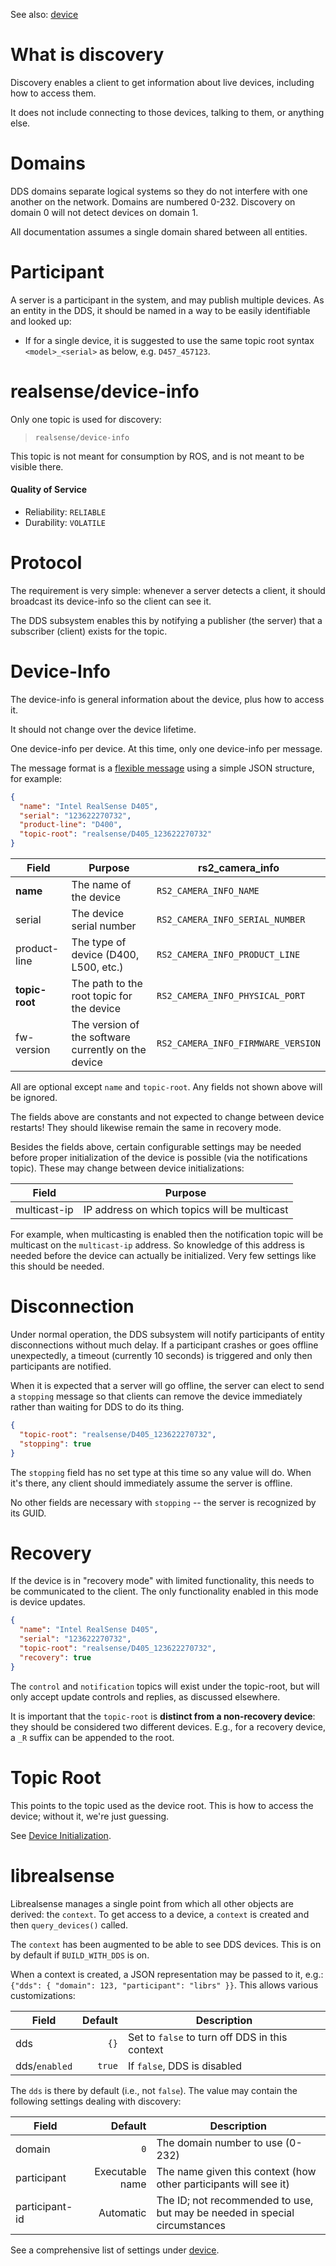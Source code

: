 
See also: [device](device.md)


# What is discovery

Discovery enables a client to get information about live devices, including how to access them.

It does not include connecting to those devices, talking to them, or anything else.


# Domains

DDS domains separate logical systems so they do not interfere with one another on the network. Domains are numbered 0-232. Discovery on domain 0 will not detect devices on domain 1.

All documentation assumes a single domain shared between all entities.


# Participant

A server is a participant in the system, and may publish multiple devices. As an entity in the DDS, it should be named in a way to be easily identifiable and looked up:

- If for a single device, it is suggested to use the same topic root syntax `<model>_<serial>` as below, e.g. `D457_457123`.


# realsense/device-info

Only one topic is used for discovery:

>`realsense/device-info`

This topic is not meant for consumption by ROS, and is not meant to be visible there.


#### Quality of Service

- Reliability: `RELIABLE`
- Durability: `VOLATILE`


# Protocol

The requirement is very simple: whenever a server detects a client, it should broadcast its device-info so the client can see it.

The DDS subsystem enables this by notifying a publisher (the server) that a subscriber (client) exists for the topic.


# Device-Info

The device-info is general information about the device, plus how to access it.

It should not change over the device lifetime.

One device-info per device. At this time, only one device-info per message.

The message format is a [flexible message](../include/realdds/topics/flexible/) using a simple JSON structure, for example:

```JSON
{
  "name": "Intel RealSense D405",
  "serial": "123622270732",
  "product-line": "D400",
  "topic-root": "realsense/D405_123622270732"
}
```

| Field | Purpose | rs2_camera_info |
| ---- | ---- | ---- |
| **name** | The name of the device | `RS2_CAMERA_INFO_NAME` |
| serial | The device serial number | `RS2_CAMERA_INFO_SERIAL_NUMBER` |
| product-line | The type of device (D400, L500, etc.) | `RS2_CAMERA_INFO_PRODUCT_LINE` |
| **topic-root** | The path to the root topic for the device | `RS2_CAMERA_INFO_PHYSICAL_PORT` |
| fw-version | The version of the software currently on the device | `RS2_CAMERA_INFO_FIRMWARE_VERSION` |

All are optional except `name` and `topic-root`. Any fields not shown above will be ignored.

The fields above are constants and not expected to change between device restarts! They should likewise remain the same in recovery mode.

Besides the fields above, certain configurable settings may be needed before proper initialization of the device is possible (via the notifications topic). These may change between device initializations:

| Field        | Purpose                               |
|--------------|---------------------------------------|
| multicast-ip | IP address on which topics will be multicast

For example, when multicasting is enabled then the notification topic will be multicast on the `multicast-ip` address. So knowledge of this address is needed before the device can actually be initialized. Very few settings like this should be needed.


# Disconnection

Under normal operation, the DDS subsystem will notify participants of entity disconnections without much delay. If a participant crashes or goes offline unexpectedly, a timeout (currently 10 seconds) is triggered and only then participants are notified.

When it is expected that a server will go offline, the server can elect to send a `stopping` message so that clients can remove the device immediately rather than waiting for DDS to do its thing.

```JSON
{
  "topic-root": "realsense/D405_123622270732",
  "stopping": true
}
```

The `stopping` field has no set type at this time so any value will do. When it's there, any client should immediately assume the server is offline.

No other fields are necessary with `stopping` -- the server is recognized by its GUID.


# Recovery

If the device is in "recovery mode" with limited functionality, this needs to be communicated to the client. The only functionality enabled in this mode is device updates.

```JSON
{
  "name": "Intel RealSense D405",
  "serial": "123622270732",
  "topic-root": "realsense/D405_123622270732",
  "recovery": true
}
```

The `control` and `notification` topics will exist under the topic-root, but will only accept update controls and replies, as discussed elsewhere.

It is important that the `topic-root` is **distinct from a non-recovery device**: they should be considered two different devices. E.g., for a recovery device, a `_R` suffix can be appended to the root.


# Topic Root

This points to the topic used as the device root. This is how to access the device; without it, we're just guessing.

See [Device Initialization](initialization.md).


# librealsense

Librealsense manages a single point from which all other objects are derived: the `context`. To get access to a device, a `context` is created and then `query_devices()` called.

The `context` has been augmented to be able to see DDS devices. This is on by default if `BUILD_WITH_DDS` is on.

When a context is created, a JSON representation may be passed to it, e.g.: `{"dds": { "domain": 123, "participant": "librs" }}`. This allows various customizations:

| Field                | Default | Description                  |
|----------------------|--------:|------------------------------|
| dds                  | `{}`      | Set to `false` to turn off DDS in this context
| dds/`enabled`          | `true`    | If `false`, DDS is disabled

The `dds` is there by default (i.e., not `false`). The value may contain the following settings dealing with discovery:

| Field            | Default         | Description                      |
|------------------|----------------:|----------------------------------|
| domain           | `0`               | The domain number to use (0-232)
| participant      | Executable name | The name given this context (how other participants will see it)
| participant-id   | Automatic       | The ID; not recommended to use, but may be needed in special circumstances

See a comprehensive list of settings under [device](device.md#Settings).
